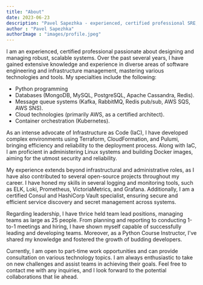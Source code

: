 ```yaml
---
title: "About"
date: 2023-06-23
description: "Pavel Sapezhka - experienced, certified professional SRE, database architect and Python Developer"
author : "Pavel Sapezhka"
authorImage : "images/profile.jpeg"
---
```


I am an experienced, certified professional passionate about designing and managing robust, scalable systems. Over the past several years, I have gained extensive knowledge and experience in diverse areas of software engineering and infrastructure management, mastering various technologies and tools. My specialties include the following:

* Python programming
* Databases (MongoDB, MySQL, PostgreSQL, Apache Cassandra, Redis).
* Message queue systems (Kafka, RabbitMQ, Redis pub/sub, AWS SQS, AWS SNS).
* Cloud technologies (primarily AWS, as a certified architect).
* Container orchestration (Kubernetes).

As an intense advocate of Infrastructure as Code (IaC), I have developed complex environments using Terraform, CloudFormation, and Pulumi, bringing efficiency and reliability to the deployment process. Along with IaC, I am proficient in administering Linux systems and building Docker images, aiming for the utmost security and reliability.

My experience extends beyond infrastructural and administrative roles, as I have also contributed to several open-source projects throughout my career. I have honed my skills in several logging and monitoring tools, such as ELK, Loki, Prometheus, VictoriaMetrics, and Grafana. Additionally, I am a certified Consul and HashiCorp Vault specialist, ensuring secure and efficient service discovery and secret management across systems.

Regarding leadership, I have thrice held team lead positions, managing teams as large as 25 people. From planning and reporting to conducting 1-to-1 meetings and hiring, I have shown myself capable of successfully leading and developing teams. Moreover, as a Python Course Instructor, I've shared my knowledge and fostered the growth of budding developers.

Currently, I am open to part-time work opportunities and can provide consultation on various technology topics. I am always enthusiastic to take on new challenges and assist teams in achieving their goals. Feel free to contact me with any inquiries, and I look forward to the potential collaborations that lie ahead.
